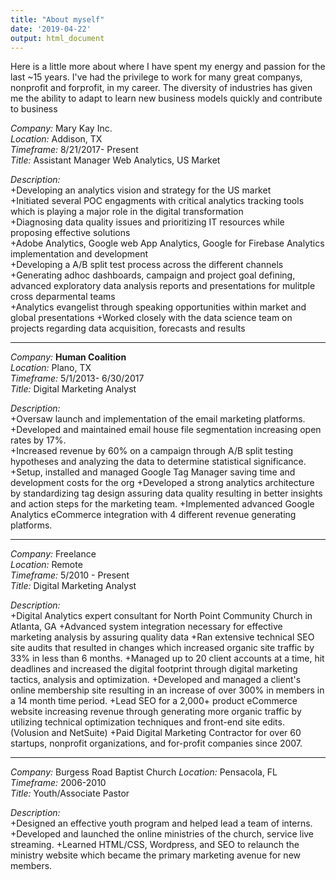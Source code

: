 ```yaml
---
title: "About myself"
date: '2019-04-22'
output: html_document
---
```

Here is a little more about where I have spent my energy and passion for the last ~15 years.  I've had the privilege to work for many great companys, nonprofit and forprofit, in my career. The diversity of industries has given me the ability to adapt to learn new business models quickly and contribute to business 

*Company:* Mary Kay Inc.  
*Location:* Addison, TX   
*Timeframe:* 8/21/2017- Present  
*Title:* Assistant Manager Web Analytics, US Market

*Description:*  
  +Developing an analytics vision and strategy for the US market  
  +Initiated several POC engagments with critical analytics tracking tools which is playing a major role in the digital transformation  
  +Diagnosing data quality issues and prioritizing IT resources while proposing effective solutions  
  +Adobe Analytics, Google web App Analytics, Google for Firebase Analytics implementation and development  
  +Developing a A/B split test process across the different channels  
  +Generating adhoc dashboards, campaign and project goal defining, advanced exploratory data analysis reports and presentations for mulitple cross deparmental teams  
  +Analytics evangelist through speaking opportunities within market and global presentations
  +Worked closely with the data science team on projects regarding data acquisition, forecasts and results

***  
*Company:* **Human Coalition**  
*Location:* Plano, TX   
*Timeframe:* 5/1/2013- 6/30/2017  
*Title:* Digital Marketing Analyst

*Description:*  
+Oversaw launch and implementation of the email marketing platforms.  
+Developed and maintained email house file segmentation increasing open rates by 17%.  
+Increased revenue by 60% on a campaign through A/B split testing hypotheses and analyzing the data to determine statistical significance.
+Setup, installed and managed Google Tag Manager saving time and development costs for the org
+Developed a strong analytics architecture by standardizing tag design assuring data quality resulting in better insights and action steps for the marketing team.
+Implemented advanced Google Analytics eCommerce integration with 4 different revenue generating platforms. 

***
*Company:* Freelance<br />
*Location:* Remote<br />
*Timeframe:* 5/2010 - Present<br />
*Title:* Digital Marketing Analyst<br />

*Description:*  
+Digital Analytics expert consultant for North Point Community Church in Atlanta, GA
+Advanced system integration necessary for effective marketing analysis by assuring quality data
+Ran extensive technical SEO site audits that resulted in changes which increased organic site traffic by 33% in less than 6 months. 
+Managed up to 20 client accounts at a time, hit deadlines and increased the digital footprint through digital marketing tactics, analysis and optimization.
+Developed and managed a client's online membership site resulting in an increase of over 300% in members in a 14 month time period.
+Lead SEO for a 2,000+ product eCommerce website increasing revenue through generating more organic traffic by utilizing technical optimization techniques and front-end site edits. (Volusion and NetSuite)
+Paid Digital Marketing Contractor for over 60 startups, nonprofit organizations, and for-profit companies since 2007. 

***
*Company:* Burgess Road Baptist Church
*Location:* Pensacola, FL
*Timeframe:* 2006-2010  
*Title:* Youth/Associate Pastor  

*Description:*  
+Designed an effective youth program and helped lead a team of interns.
+Developed and launched the online ministries of the church, service live streaming.
+Learned HTML/CSS, Wordpress, and SEO to relaunch the ministry website which became the primary marketing avenue for new members.
